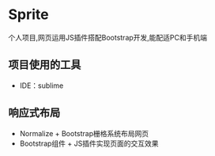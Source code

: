 # Sprite
个人项目,网页运用JS插件搭配Bootstrap开发,能配适PC和手机端

## 项目使用的工具
+ IDE：sublime

## 响应式布局
+ Normalize + Bootstrap栅格系统布局网页
+ Bootstrap组件 + JS插件实现页面的交互效果

